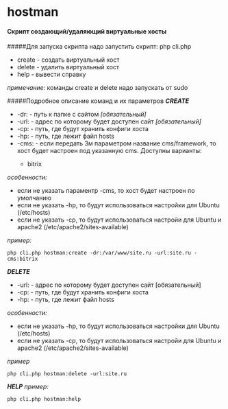 # hostman
#### Скрипт создающий/удаляющий виртуальные хосты


#####Для запуска скрипта надо запустить скрипт: php cli.php
* create    - создать виртуальный хост
* delete    - удалить виртуальный хост
* help      - вывести справку

*примечание:* команды create и delete надо запускать от sudo 


#####Подробное описание команд и их параметров
***CREATE***
* -dr:<DocumentRoot> - путь к папке с сайтом *[обязательный]*
* -url:<URL> - адрес по которому будет доступен сайт *[обязательный]*
* -cp:<ConfigurationRoot> - путь, где будут хранить конфиги хоста
* -hp:<HostPath> - путь, где лежит файл hosts
* -cms:<cms> - если передать 3м параметром название cms/framework, то хост будет настроен под указанную cms. Доступны варианты:
    * bitrix

*особенности:*
- если не указать параментр -cms, то хост будет настроен по умолчанию
- если не указать -hp, то будут использоваться настройки для Ubuntu (/etc/hosts)
- если не указать -cp, то будут использоваться настройи для Ubuntu и apache2 (/etc/apache2/sites-available)

*пример:*
```
php cli.php hostman:create -dr:/var/www/site.ru -url:site.ru -cms:bitrix
```

***DELETE***
* -url:<URL> - адрес по которому будет доступен сайт [обязательный]
* -cp:<ConfigurationRoot> - путь, где будут хранить конфиги хоста
* -hp:<HostPath> - путь, где лежит файл hosts

*особенности:*
- если не указать -hp, то будут использоваться настройки для Ubuntu (/etc/hosts)
- если не указать -cp, то будут использоваться настройи для Ubuntu и apache2 (/etc/apache2/sites-available)

*пример*
```
php cli.php hostman:delete -url:site.ru
```

***HELP***
*пример:*
```
php cli.php hostman:help
```